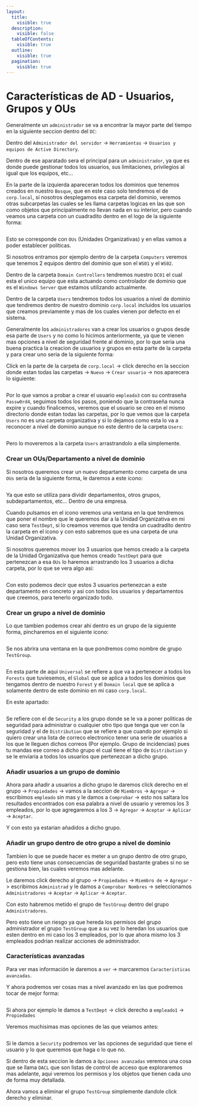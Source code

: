 ```yaml
---
layout:
  title:
    visible: true
  description:
    visible: false
  tableOfContents:
    visible: true
  outline:
    visible: true
  pagination:
    visible: true
---
```


# Características de AD - Usuarios, Grupos y OUs

Generalmente un `administrador` se va a encontrar la mayor parte del tiempo en la siguiente seccion dentro del `DC`:

Dentro del `Administrador del servidor` -> `Herramientas` -> `Usuarios y equipos de Active Directory`.

Dentro de ese aparatado sera el principal para un `administrador`, ya que es donde puede gestionar todos los usuarios, sus limitaciones, privilegios al igual que los equipos, etc...

En la parte de la izquierda apareceran todos los dominios que tenemos creados en nuestro `Bosque`, que en este caso solo tendremos el de `corp.local`, si nosotros desplegamos esa carpeta del dominio, veremos otras subcarpetas las cuales se les llama carpetas logicas en las que son como objetos que principalmente no llevan nada en su interior, pero cuando veamos una carpeta con un cuadradito dentro en el logo de la siguiente forma:

<figure><img src="../../.gitbook/assets/image (210).png" alt=""><figcaption></figcaption></figure>

Esto se corresponde con `OUs` (Unidades Organizativas) y en ellas vamos a poder establecer políticas.

Si nosotros entramos por ejemplo dentro de la carpeta `Computers` veremos que tenemos 2 equipos dentro del dominio que son el `WS01` y el `WS02`.

Dentro de la carpeta `Domain Controllers` tendremos nuestro `DC01` el cual esta el unico equipo que esta actuando como controlador de dominio que es el `Windows Server` que estamos utilizando actualmente.

Dentro de la carpeta `Users` tendremos todos los usuarios a nivel de dominio que tendremos dentro de nuestro dominio `corp.local` incluidos los usuarios que creamos previamente y mas de los cuales vienen por defecto en el sistema.

Generalmente los `administradores` van a crear los usuarios o grupos desde esa parte de `Users` y no como lo hicimos anteriormente, ya que te vienen mas opciones a nivel de seguridad frente al dominio, por lo que seria una buena practica la creacion de usuarios y grupos en esta parte de la carpeta y para crear uno seria de la siguiente forma:

Click en la parte de la carpeta de `corp.local` -> click derecho en la seccion donde estan todas las carpetas -> `Nuevo` -> `Crear usuario` -> nos aparecera lo siguiente:

<figure><img src="../../.gitbook/assets/image (211).png" alt=""><figcaption></figcaption></figure>

Por lo que vamos a probar a crear el usuario `empleado3` con su contraseña `Passw0rd4`, seguimos todos los pasos, poniendo que la contraseña nunca expire y cuando finalicemos, veremos que el usuario se creo en el mismo directorio donde estan todas las carpetas, por lo que vemos que la carpeta `Users` no es una carpeta organizativa y si lo dejamos como esta lo va a reconocer a nivel de dominio aunque no este dentro de la carpeta `Users`:

<figure><img src="../../.gitbook/assets/image (212).png" alt=""><figcaption></figcaption></figure>

Pero lo moveremos a la carpeta `Users` arrastrandolo a ella simplemente.

### Crear un OUs/Departamento a nivel de dominio

Si nosotros queremos crear un nuevo departamento como carpeta de una `OUs` seria de la siguiente forma, le daremos a este icono:

<figure><img src="../../.gitbook/assets/image (213).png" alt=""><figcaption></figcaption></figure>

Ya que esto se utiliza para dividir departamentos, otros grupos, subdepartamentos, etc... Dentro de una empresa.

Cuando pulsamos en el icono veremos una ventana en la que tendremos que poner el nombre que le queremos dar a la Unidad Organizativa en mi caso sera `TestDept`, si lo creamos veremos que tendra un cuadradito dentro la carpeta en el icono y con esto sabremos que es una carpeta de una Unidad Organizativa.

Si nosotros queremos mover los 3 usuarios que hemos creado a la carpeta de la Unidad Organizativa que hemos creado `TestDept` para que pertenezcan a esa `OUs` lo haremos arrastrando los 3 usuarios a dicha carpeta, por lo que se vera algo asi:

<figure><img src="../../.gitbook/assets/image (214).png" alt=""><figcaption></figcaption></figure>

Con esto podemos decir que estos 3 usuarios pertenezcan a este departamento en concreto y asi con todos los usuarios y departamentos que creemos, para tenerlo organizado todo.

### Crear un grupo a nivel de dominio

Lo que tambien podemos crear ahi dentro es un grupo de la siguiente forma, pincharemos en el siguiente icono:

<figure><img src="../../.gitbook/assets/image (215).png" alt=""><figcaption></figcaption></figure>

Se nos abrira una ventana en la que pondremos como nombre de grupo `TestGroup`.

<figure><img src="../../.gitbook/assets/image (216).png" alt=""><figcaption></figcaption></figure>

En esta parte de aqui `Universal` se refiere a que va a pertenecer a todos los `Forests` que tuviesemos, el `Global` que se aplica a todos los dominios que tengamos dentro de nuestro `Forest` y el `Domain local` que se aplica a solamente dentro de este dominio en mi caso `corp.local`.

En este apartado:

<figure><img src="../../.gitbook/assets/image (217).png" alt=""><figcaption></figcaption></figure>

Se refiere con el de `Security` a los grupo donde se le va a poner politicas de seguridad para administrar o cualquier otro tipo que tenga que ver con la seguridad y el de `Distribution` que se refiere a que cuando por ejemplo si quiero crear una lista de correco electronico tener una serie de usuarios a los que le lleguen dichos correos (Por ejemplo. Grupo de incidencias) pues tu mandas ese correo a dicho grupo el cual tiene el tipo de `Distribution` y se le enviaria a todos los usuarios que pertenezcan a dicho grupo.

### Añadir usuarios a un grupo de dominio

Ahora para añadir a usuarios a dicho grupo le daremos click derecho en el grupo -> `Propiedades` -> vamos a la seccion de `Miembros` -> `Agregar` -> escribimos `empleado` sin mas y le damos a `Comprobar` -> esto nos saltara los resultados encontrados con esa palabra a nivel de usuario y veremos los 3 empleados, por lo que agregaremos a los 3 -> `Agregar` -> `Aceptar` -> `Aplicar` -> `Aceptar`.

Y con esto ya estarian añadidos a dicho grupo.

### Añadir un grupo dentro de otro grupo a nivel de dominio

Tambien lo que se puede hacer es meter a un grupo dentro de otro grupo, pero esto tiene unas consecuencias de seguridad bastante grabes si no se gestiona bien, las cuales veremos mas adelante.

Le daremos click derecho al grupo -> `Propiedades` -> `Miembro de` -> `Agregar` -> escribimos `Administrad` y le damos a `Comprobar Nombres` -> seleccionamos `Administradores` -> `Aceptar` -> `Aplicar` -> `Aceptar`.

Con esto habremos metido el grupo de `TestGroup` dentro del grupo `Administradores`.

Pero esto tiene un riesgo ya que hereda los permisos del grupo administrador el grupo `TestGroup` que a su vez lo heredan los usuarios que esten dentro en mi caso los 3 empleados, por lo que ahora mismo los 3 empleados podrian realizar acciones de administrador.

### Características avanzadas

Para ver mas información le daremos a `ver` -> marcaremos `Características avanzadas`.

Y ahora podremos ver cosas mas a nivel avanzado en las que podremos tocar de mejor forma:

<figure><img src="../../.gitbook/assets/image (218).png" alt=""><figcaption></figcaption></figure>

Si ahora por ejemplo le damos a `TestDept` -> click derecho a `empleado1` -> `Propiedades`

Veremos muchisimas mas opciones de las que veiamos antes:

<figure><img src="../../.gitbook/assets/image (219).png" alt=""><figcaption></figcaption></figure>

Si le damos a `Security` podremos ver las opciones de seguridad que tiene el usuario y lo que queremos que haga o lo que no.

Si dentro de esta seccion le damos a `Opciones avanzadas` veremos una cosa que se llama `DACL` que son listas de control de acceso que exploraremos mas adelante, aqui veremos los permisos y los objetos que tienen cada uno de forma muy detallada.

Ahora vamos a eliminar el grupo `TestGroup` simplemente dandole click derecho y eliminar.
